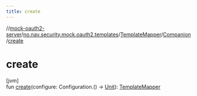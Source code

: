```yaml
---
title: create
---
```

//[mock-oauth2-server](../../../../index.html)/[no.nav.security.mock.oauth2.templates](../../index.html)/[TemplateMapper](../index.html)/[Companion](index.html)/[create](create.html)



# create



[jvm]\
fun [create](create.html)(configure: Configuration.() -&gt; [Unit](https://kotlinlang.org/api/latest/jvm/stdlib/kotlin/-unit/index.html)): [TemplateMapper](../index.html)




